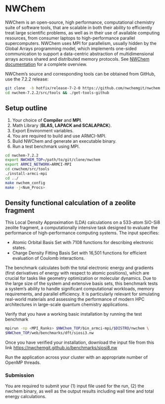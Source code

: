 NWChem 
=====

NWChem is an open-source, high performance, computational chemistry suite of software tools, that are scalable in both their ability to efficiently treat large scientific problems, as well as in their use of available computing resources, from consumer laptops to high-performance parallel supercomputers. NWChem uses MPI for parallelism, usually hidden by the Global Arrays programming model, which implements one-sided communication to support a data-centric abstraction of multidimensional arrays across shared and distributed memory protocols. See [NWChem documentation](https://nwchemgit.github.io/Home.html) for a complete overview.

NWChem’s source and corresponding tools can be obtained from GitHub, use the 7.2.2 release:
```bash
git clone  -b hotfix/release-7-2-0 https://github.com/nwchemgit/nwchem.git nwchem-7.2.2
cd nwchem-7.2.2/src/tools && ./get-tools-github
```

## Setup outline

1. Your choice of **Compiler** and **MPI**.
2. Math Library (**BLAS, LAPACK and SCALAPACK**).
3. Export Environment variables.
4. You are required to build and use ARMCI-MPI.
5. Build NWChem and generate an executable binary.
6. Run a test benchmark using MPI.

```bash
cd nwchem-7.2.2
export NWCHEM_TOP=/path/to/git/clone/nwchem
export ARMCI_NETWORK=ARMCI-MPI  
cd cnwchem/src/tools
./install-armci-mpi
cd ../
make nwchem_config
make -j<Num_Procs>
```
## Density functional calculation of a zeolite fragment
This Local Density Approximation (LDA) calculations on a 533-atom SiO-Si8 zeolite fragment, a computationally intensive task designed to evaluate the performance of high-performance computing systems. The input specifies:

- Atomic Orbital Basis Set with 7108 functions for describing electronic states.
- Charge Density Fitting Basis Set with 16,501 functions for efficient evaluation of Coulomb interactions.

The benchmark calculates both the total electronic energy and gradients (first derivatives of energy with respect to atomic positions), which are crucial for tasks like geometry optimization or molecular dynamics. Due to the large size of the system and extensive basis sets, this benchmark tests a system’s ability to handle significant computational workloads, memory requirements, and parallel efficiency. It is particularly relevant for simulating real-world materials and assessing the performance of modern HPC architectures in large-scale quantum chemistry applications.

Verify that you have a working basic installation by running the test benchmark

```bash
mpirun -np <MPI_Ranks> $NWChem_TOP/bin_armci-mpi/$DISTRO/nwchem \
$NWChem_TOP/web/benchmarks/dft/siosi3.nw
```
Once you have verified your installation, download the input file from  this link https://nwchemgit.github.io/benchmarks/siosi8.nw

Run the application across your cluster with an appropriate number of OpenMP threads.

### Submission
You are required to submit your (1) input file used for the run, (2) the nwchem binary, as well as the
output results including wall time and total energy calculations.
